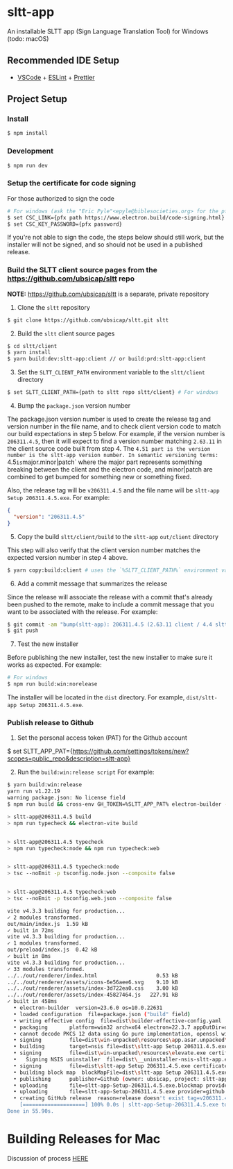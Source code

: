 # sltt-app

An installable SLTT app (Sign Language Translation Tool) for Windows (todo: macOS)

## Recommended IDE Setup

- [VSCode](https://code.visualstudio.com/) + [ESLint](https://marketplace.visualstudio.com/items?itemName=dbaeumer.vscode-eslint) + [Prettier](https://marketplace.visualstudio.com/items?itemName=esbenp.prettier-vscode)

## Project Setup

### Install

```bash
$ npm install
```

### Development

```bash
$ npm run dev
```

### Setup the certificate for code signing

For those authorized to sign the code
```bash
# For windows (ask the "Eric Pyle"<epyle@biblesocieties.org> for the pfx file and password, or if needed, it can be gotten from "Jeff Klassen"<jklassen@biblesocieties.org>)
$ set CSC_LINK={pfx path https://www.electron.build/code-signing.html}
$ set CSC_KEY_PASSWORD={pfx password}
```

If you're not able to sign the code, the steps below should still work, but the installer will not be signed, and so should not be used in a published release.

### Build the SLTT client source pages from the https://github.com/ubsicap/sltt repo

**NOTE:** https://github.com/ubsicap/sltt is a separate, private repository

1. Clone the `sltt` repository
```bash
$ git clone https://github.com/ubsicap/sltt.git sltt
```

2. Build the `sltt` client source pages
```bash
$ cd sltt/client
$ yarn install
$ yarn build:dev:sltt-app:client // or build:prd:sltt-app:client
```

3. Set the `SLTT_CLIENT_PATH` environment variable to the `sltt/client` directory

```bash
$ set SLTT_CLIENT_PATH={path to sltt repo sltt/client} # For windows 
```

4. Bump the `package.json` version number

The package.json version number is used to create the release tag and version number in the file name, and to check client version code to match our build expectations in step 5 below. For example, if the version number is `206311.4.5`, then it will expect to find a version number matching `2.63.11` in the client source code built from step 4. The `4.51 part is the version number is the sltt-app version number. In semantic versioning terms: `4.5` is `major.minor|patch` where the major part represents something breaking between the client and the electron code, and minor|patch are combined to get bumped for something new or something fixed.

Also, the release tag will be `v206311.4.5` and the file name will be `sltt-app Setup 206311.4.5.exe`. For example:

```json
{
  "version": "206311.4.5"
}
```

5. Copy the build `sltt/client/build` to the `sltt-app` `out/client` directory

This step will also verify that the client version number matches the expected version number in step 4 above.

```bash
$ yarn copy:build:client # uses the `%SLTT_CLIENT_PATH%` environment variable from step 1.3
```

6. Add a commit message that summarizes the release

Since the release will associate the release with a commit that's already been pushed to the remote, make to include a commit message that you want to be associated with the release. For example:

```bash
$ git commit -am "bump(sltt-app): 206311.4.5 (2.63.11 client / 4.4 sltt-app) add auto update"
$ git push
```

7. Test the new installer

Before publishing the new installer, test the new installer to make sure it works as expected. For example:

```bash
# For windows
$ npm run build:win:norelease
```

The installer will be located in the `dist` directory. For example, `dist/sltt-app Setup 206311.4.5.exe`.

### Publish release to Github

1. Set the personal access token (PAT) for the Github account

$ set SLTT_APP_PAT={https://github.com/settings/tokens/new?scopes=public_repo&description=sltt-app}

2. Run the `build:win:release script` For example:

```bash
$ yarn build:win:release   
yarn run v1.22.19
warning package.json: No license field
$ npm run build && cross-env GH_TOKEN=%SLTT_APP_PAT% electron-builder --win --config --publish always

> sltt-app@206311.4.5 build
> npm run typecheck && electron-vite build


> sltt-app@206311.4.5 typecheck
> npm run typecheck:node && npm run typecheck:web


> sltt-app@206311.4.5 typecheck:node
> tsc --noEmit -p tsconfig.node.json --composite false


> sltt-app@206311.4.5 typecheck:web
> tsc --noEmit -p tsconfig.web.json --composite false

vite v4.3.3 building for production...
✓ 2 modules transformed.
out/main/index.js  1.59 kB
✓ built in 72ms
vite v4.3.3 building for production...
✓ 1 modules transformed.
out/preload/index.js  0.42 kB
✓ built in 8ms
vite v4.3.3 building for production...
✓ 33 modules transformed.
../../out/renderer/index.html                   0.53 kB
../../out/renderer/assets/icons-6e56aee6.svg    9.10 kB
../../out/renderer/assets/index-3d722ea0.css    3.00 kB
../../out/renderer/assets/index-45827464.js   227.91 kB
✓ built in 458ms
  • electron-builder  version=23.6.0 os=10.0.22631
  • loaded configuration  file=package.json ("build" field)
  • writing effective config  file=dist\builder-effective-config.yaml
  • packaging       platform=win32 arch=x64 electron=22.3.7 appOutDir=dist\win-unpacked
  • cannot decode PKCS 12 data using Go pure implementation, openssl will be used  error=pkcs12: unknown digest algorithm: 2.16.840.1.101.3.4.2.1
  • signing         file=dist\win-unpacked\resources\app.asar.unpacked\node_modules\ffmpeg-static\ffmpeg.exe certificateFile={%CSC_LINK%}
  • building        target=nsis file=dist\sltt-app Setup 206311.4.5.exe archs=x64 oneClick=true perMachine=false
  • signing         file=dist\win-unpacked\resources\elevate.exe certificateFile={%CSC_LINK%}
  •   Signing NSIS uninstaller  file=dist\__uninstaller-nsis-sltt-app.exe certificateFile={%CSC_LINK%}
  • signing         file=dist\sltt-app Setup 206311.4.5.exe certificateFile={%CSC_LINK%}
  • building block map  blockMapFile=dist\sltt-app Setup 206311.4.5.exe.blockmap
  • publishing      publisher=Github (owner: ubsicap, project: sltt-app, version: 206311.4.5)
  • uploading       file=sltt-app-Setup-206311.4.5.exe.blockmap provider=github
  • uploading       file=sltt-app-Setup-206311.4.5.exe provider=github
  • creating GitHub release  reason=release doesn't exist tag=v206311.4.5 version=206311.4.5
    [====================] 100% 0.0s | sltt-app-Setup-206311.4.5.exe to github
Done in 55.90s.
```

# Building Releases for Mac

Discussion of process [HERE](https://docs.google.com/document/d/1Qk-bz-uRPBThCXs2rRfNnr4QIxsC3yNlM_e7eMjGGHs/edit?usp=sharing)